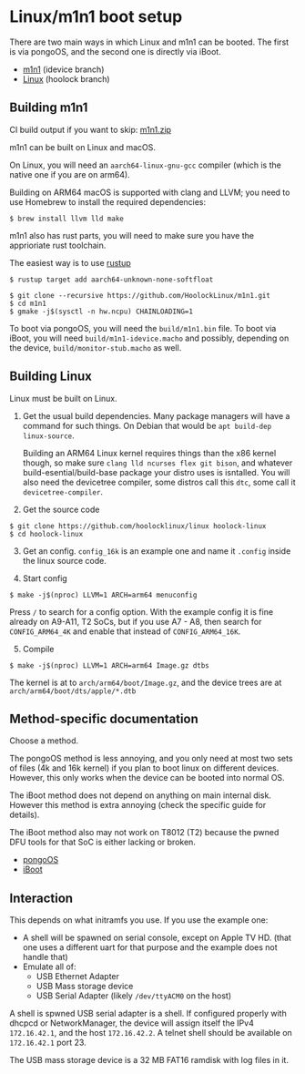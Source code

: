 # Linux/m1n1 boot setup

There are two main ways in which Linux and m1n1 can be booted. The first is via pongoOS,
and the second one is directly via iBoot.

- [m1n1](https://github.com/HoolockLinux/m1n1) (idevice branch)
- [Linux](https://github.com/HoolockLinux/linux) (hoolock branch)

## Building m1n1

CI build output if you want to skip: [m1n1.zip](https://nightly.link/hoolocklinux/m1n1/workflows/build/idevice/m1n1.zip)

m1n1 can be built on Linux and macOS.

On Linux, you will need an `aarch64-linux-gnu-gcc` compiler (which is the native one if you are on arm64).

Building on ARM64 macOS is supported with clang and LLVM; you need to use Homebrew to install the required dependencies:

```
$ brew install llvm lld make
```

m1n1 also has rust parts, you will need to make sure you have the apprioriate rust toolchain.

The easiest way is to use [rustup](https://rustup.rs/)

```
$ rustup target add aarch64-unknown-none-softfloat
```

```
$ git clone --recursive https://github.com/HoolockLinux/m1n1.git
$ cd m1n1
$ gmake -j$(sysctl -n hw.ncpu) CHAINLOADING=1
```

To boot via pongoOS, you will need the `build/m1n1.bin` file.
To boot via iBoot, you will need `build/m1n1-idevice.macho` and possibly,
depending on the device, `build/monitor-stub.macho` as well.

## Building Linux

Linux must be built on Linux.

1. Get the usual build dependencies. Many package managers will have a command
    for such things. On Debian that would be `apt build-dep linux-source`.

    Building an ARM64 Linux kernel requires things than the x86 kernel though, so
    make sure `clang lld ncurses flex git bison`, and whatever build-esential/build-base
    package your distro uses is isntalled. You will also need the devicetree compiler,
    some distros call this `dtc`, some call it `devicetree-compiler`.

2. Get the source code

```
$ git clone https://github.com/hoolocklinux/linux hoolock-linux
$ cd hoolock-linux
```

3. Get an config. `config_16k` is an example one and name it `.config` inside
    the linux source code.

4. Start config

```
$ make -j$(nproc) LLVM=1 ARCH=arm64 menuconfig
```

Press `/` to search for a config option. With the example config it is fine
already on A9-A11, T2 SoCs, but if you use A7 - A8, then search for
`CONFIG_ARM64_4K` and enable that instead of `CONFIG_ARM64_16K`.

5. Compile

```
$ make -j$(nproc) LLVM=1 ARCH=arm64 Image.gz dtbs
```

The kernel is at to `arch/arm64/boot/Image.gz`, and the device trees are
at `arch/arm64/boot/dts/apple/*.dtb`

## Method-specific documentation

Choose a method.

The pongoOS method is less annoying, and you only need at most two sets of
files (4k and 16k kernel) if you plan to boot linux on different devices.
However, this only works when the device can be booted into normal OS.

The iBoot method does not depend on anything on main internal disk. However
this method is extra annoying (check the specific guide for details).

The iBoot method also may not work on T8012 (T2) because the pwned DFU tools
for that SoC is either lacking or broken.

- [pongoOS](./SETUP_pongoOS.md)
- [iBoot](./SETUP_iBoot.md)


## Interaction

This depends on what initramfs you use. If you use the example one:

- A shell will be spawned on serial console, except on Apple TV HD.
    (that one uses a different uart for that purpose and the example does not handle that)
- Emulate all of:
    - USB Ethernet Adapter
    - USB Mass storage device
    - USB Serial Adapter (likely `/dev/ttyACM0` on the host)

A shell is spwned USB serial adapter is a shell. If configured properly with dhcpcd
or NetworkManager, the device will assign itself the IPv4 `172.16.42.1`, and the
host `172.16.42.2`. A telnet shell should be available on `172.16.42.1` port 23.

The USB mass storage device is a 32 MB FAT16 ramdisk with log files in it.
